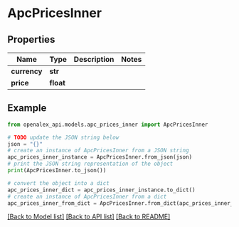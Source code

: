 # ApcPricesInner


## Properties

Name | Type | Description | Notes
------------ | ------------- | ------------- | -------------
**currency** | **str** |  | 
**price** | **float** |  | 

## Example

```python
from openalex_api.models.apc_prices_inner import ApcPricesInner

# TODO update the JSON string below
json = "{}"
# create an instance of ApcPricesInner from a JSON string
apc_prices_inner_instance = ApcPricesInner.from_json(json)
# print the JSON string representation of the object
print(ApcPricesInner.to_json())

# convert the object into a dict
apc_prices_inner_dict = apc_prices_inner_instance.to_dict()
# create an instance of ApcPricesInner from a dict
apc_prices_inner_from_dict = ApcPricesInner.from_dict(apc_prices_inner_dict)
```
[[Back to Model list]](../README.md#documentation-for-models) [[Back to API list]](../README.md#documentation-for-api-endpoints) [[Back to README]](../README.md)


